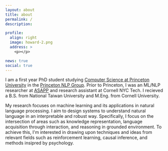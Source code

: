 ```yaml
---
layout: about
title: about
permalink: /
description:

profile:
  align: right
  image: howard-2.png
  address: >
    <p></p>

news: true
social: true
---
```

I am a first year PhD student studying [Computer Science at Princeton University](https://www.cs.princeton.edu/) in the [Princeton NLP Group](https://nlp.cs.princeton.edu/). Prior to Princeton, I was an ML/NLP researcher at <span style="color:#5DADE2">[ASAPP](https://www.asapp.com/platform/applied-research/)</span> and research assistant at Cornell NYC Tech. I recieved a B.S. from National Taiwan University and M.Eng. from Cornell University.

My research focuses on machine learning and its applications in natural language processing. I aim to design systems to understand natural language in an interpretable and robust way. Specifically, I focus on the intersection of areas such as knowledge representation, language acquisition through interaction, and reasoning in grounded environment. To achieve this, I'm interested in drawing upon techniques and ideas from relevant fields such as reinforcement learning, causal inference, and methods insipred by psychology.